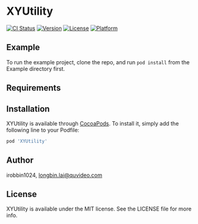 # XYUtility

[![CI Status](https://img.shields.io/travis/irobbin1024/XYUtility.svg?style=flat)](https://travis-ci.org/irobbin1024/XYUtility)
[![Version](https://img.shields.io/cocoapods/v/XYUtility.svg?style=flat)](https://cocoapods.org/pods/XYUtility)
[![License](https://img.shields.io/cocoapods/l/XYUtility.svg?style=flat)](https://cocoapods.org/pods/XYUtility)
[![Platform](https://img.shields.io/cocoapods/p/XYUtility.svg?style=flat)](https://cocoapods.org/pods/XYUtility)

## Example

To run the example project, clone the repo, and run `pod install` from the Example directory first.

## Requirements

## Installation

XYUtility is available through [CocoaPods](https://cocoapods.org). To install
it, simply add the following line to your Podfile:

```ruby
pod 'XYUtility'
```

## Author

irobbin1024, longbin.lai@quvideo.com

## License

XYUtility is available under the MIT license. See the LICENSE file for more info.
